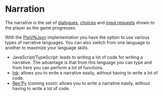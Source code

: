# Narration

The narrative is the set of [dialogues](/start/dialogue.md), [choices](/start/choices.md) and [input requests](/start/input.md) shown to the player as the game progresses.

With the [PixiVNJson](/advanced/pixi-vn-json.md) implementation you have the option to use various types of narrative languages. You can also switch from one language to another to maximize your language skills.

* JavaScript/TypeScript: leads to writing a lot of code for writing a narrative. The advantage is that from this language you can type and from here you can perform a lot of functions.
* [Ink](/ink/ink.md): allows you to write a narrative easily, without having to write a lot of code.
* [Ren'Py](/start/renpy.md) (coming soon): allows you to write a narrative easily, without having to write a lot of code.
